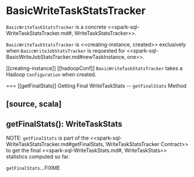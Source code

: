 # BasicWriteTaskStatsTracker

`BasicWriteTaskStatsTracker` is a concrete <<spark-sql-WriteTaskStatsTracker.md#, WriteTaskStatsTracker>>.

`BasicWriteTaskStatsTracker` is <<creating-instance, created>> exclusively when `BasicWriteJobStatsTracker` is requested for <<spark-sql-BasicWriteJobStatsTracker.md#newTaskInstance, one>>.

[[creating-instance]]
[[hadoopConf]]
`BasicWriteTaskStatsTracker` takes a Hadoop `Configuration` when created.

=== [[getFinalStats]] Getting Final WriteTaskStats -- `getFinalStats` Method

[source, scala]
----
getFinalStats(): WriteTaskStats
----

NOTE: `getFinalStats` is part of the <<spark-sql-WriteTaskStatsTracker.md#getFinalStats, WriteTaskStatsTracker Contract>> to get the final <<spark-sql-WriteTaskStats.md#, WriteTaskStats>> statistics computed so far.

`getFinalStats`...FIXME
